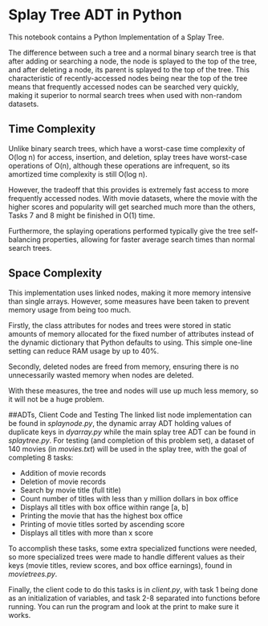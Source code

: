 Splay Tree ADT in Python
============================

This notebook contains a Python Implementation of a Splay Tree.

The difference between such a tree and a normal binary search tree is that after adding or searching a node, the node is splayed to the top of the tree, and after deleting a node, its parent is splayed to the top of the tree. This characteristic of recently-accessed nodes being near the top of the tree means that frequently accessed nodes can be searched very quickly, making it superior to normal search trees when used with non-random datasets.

## Time Complexity
Unlike binary search trees, which have a worst-case time complexity of O(log n) for access, insertion, and deletion, splay trees have worst-case operations of O(n), although these operations are infrequent, so its amortized time complexity is still O(log n).

However, the tradeoff that this provides is extremely fast access to more frequently accessed nodes. With movie datasets, where the movie with the higher scores and popularity will get searched much more than the others, Tasks 7 and 8 might be finished in O(1) time.

Furthermore, the splaying operations performed typically give the tree self-balancing properties, allowing for faster average search times than normal search trees.

## Space Complexity
This implementation uses linked nodes, making it more memory intensive than single arrays. However, some measures have been taken to prevent memory usage from being too much.

Firstly, the class attributes for nodes and trees were stored in static amounts of memory allocated for the fixed number of attributes instead of the dynamic dictionary that Python defaults to using. This simple one-line setting can reduce RAM usage by up to 40%.

Secondly, deleted nodes are freed from memory, ensuring there is no unnecessarily wasted memory when nodes are deleted.

With these measures, the tree and nodes will use up much less memory, so it will not be a huge problem.

##ADTs, Client Code and Testing
The linked list node implementation can be found in *splaynode.py*, the dynamic array ADT holding values of duplicate keys in *dyarray.py* while the main splay tree ADT can be found in  *splaytree.py*. For testing (and completion of this problem set), a dataset of 140 movies (in *movies.txt*) will be used in the splay tree, with the goal of completing 8 tasks:

* Addition of movie records
* Deletion of movie records
* Search by movie title (full title)
* Count number of titles with less than y million dollars in box office
* Displays all titles with box office within range [a, b]
* Printing the movie that has the highest box office
* Printing of movie titles sorted by ascending score
* Displays all titles with more than x score

To accomplish these tasks, some extra specialized functions were needed, so more specialized trees were made to handle
different values as their keys (movie titles, review scores, and box office earnings), found in *movietrees.py*.

Finally, the client code to do this tasks is in *client.py*, with task 1 being done as an initialization of variables, and task 2-8 separated into functions before running. You can run the program and look at the print to make sure it works.
